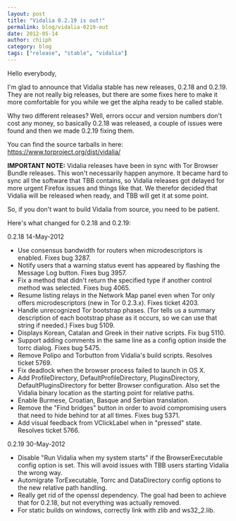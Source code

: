 ```yaml
---
layout: post
title: "Vidalia 0.2.19 is out!"
permalink: blog/vidalia-0219-out
date: 2012-05-14
author: chiiph
category: blog
tags: ["release", "stable", "vidalia"]
---
```


Hello everybody,

I'm glad to announce that Vidalia stable has new releases, 0.2.18 and 0.2.19.
They are not really big releases, but there are some fixes here to make it more comfortable for you while we get the alpha ready to be called stable.

Why two different releases? Well, errors occur and version numbers don't cost any money, so basically 0.2.18 was released, a couple of issues were found and then we made 0.2.19 fixing them.

You can find the source tarballs in here: https://www.torproject.org/dist/vidalia/

**IMPORTANT NOTE:** Vidalia releases have been in sync with Tor Browser Bundle releases. This won't necessarily happen anymore. It became hard to sync all the software that TBB contains, so Vidalia releases got delayed for more urgent Firefox issues and things like that. We therefor decided that Vidalia will be released when ready, and TBB will get it at some point.

So, if you don't want to build Vidalia from source, you need to be patient.

Here's what changed for 0.2.18 and 0.2.19:

0.2.18 14-May-2012

- Use consensus bandwidth for routers when microdescriptors is
 enabled. Fixes bug 3287.
- Notify users that a warning status event has appeared by flashing
 the Message Log button. Fixes bug 3957.
- Fix a method that didn't return the specified type if another
 control method was selected. Fixes bug 4065.
- Resume listing relays in the Network Map panel even when Tor only
 offers microdescriptors (new in Tor 0.2.3.x). Fixes ticket 4203.
- Handle unrecognized Tor bootstrap phases. (Tor tells us a summary
 description of each bootstrap phase as it occurs, so we can use
 that string if needed.) Fixes bug 5109.
- Displays Korean, Catalan and Greek in their native scripts. Fix
 bug 5110.
- Support adding comments in the same line as a config option inside
 the torrc dialog. Fixes bug 5475.
- Remove Polipo and Torbutton from Vidalia's build scripts. Resolves
 ticket 5769.
- Fix deadlock when the browser process failed to launch in OS X.
- Add ProfileDirectory, DefaultProfileDirectory, PluginsDirectory,
 DefaultPluginsDirectory for better Browser configuration. Also set
 the Vidalia binary location as the starting point for relative
 paths.
- Enable Burmese, Croatian, Basque and Serbian translation.
- Remove the "Find bridges" button in order to avoid compromising
 users that need to hide behind tor at all times. Fixes bug 5371.
- Add visual feedback from VClickLabel when in "pressed" state.
 Resolves ticket 5766.

0.2.19 30-May-2012

- Disable "Run Vidalia when my system starts" if the
 BrowserExecutable config option is set. This will avoid issues with
 TBB users starting Vidalia the wrong way.
- Automigrate TorExecutable, Torrc and DataDirectory config options
 to the new relative path handling.
- Really get rid of the openssl dependency. The goal had been to
 achieve that for 0.2.18, but not everything was actually removed.
- For static builds on windows, correctly link with zlib and
 ws32\_2.lib.

